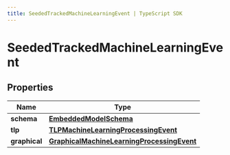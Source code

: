 ```yaml
---
title: SeededTrackedMachineLearningEvent | TypeScript SDK
---
```



# SeededTrackedMachineLearningEvent


## Properties

Name | Type
------------ | -------------
**schema** | [**EmbeddedModelSchema**](EmbeddedModelSchema)
**tlp** | [**TLPMachineLearningProcessingEvent**](TLPMachineLearningProcessingEvent)
**graphical** | [**GraphicalMachineLearningProcessingEvent**](GraphicalMachineLearningProcessingEvent)


